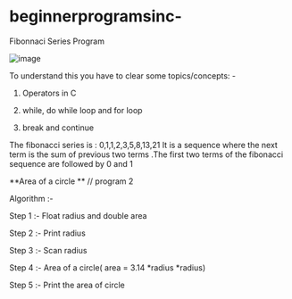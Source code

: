 # beginnerprogramsinc-

Fibonnaci Series Program 




![image](https://media.geeksforgeeks.org/wp-content/cdn-uploads/program-for-fibonacci-numbers-1024x512.png)





To understand this you have to clear some topics/concepts: -




1. Operators in C





2. while, do while loop and for loop



3. break and continue





The fibonacci series is : 0,1,1,2,3,5,8,13,21
It is a sequence where the next term is the sum of previous two terms .The  first two terms of the fibonacci sequence are followed by 0 and 1








**Area of a circle **    // program 2



Algorithm :-




Step 1 :- Float radius and double area



Step 2 :- Print radius



Step 3 :- Scan radius



Step 4 :- Area of a circle( area = 3.14 *radius *radius)


Step 5  :- Print the area of circle

